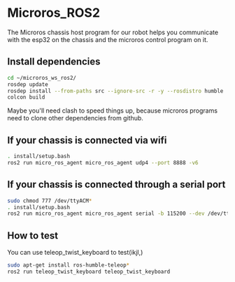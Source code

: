 # Microros_ROS2
The Microros chassis host program for our robot helps you communicate with the esp32 on the chassis and the microros control program on it.

## Install dependencies
```bash
cd ~/microros_ws_ros2/
rosdep update
rosdep install --from-paths src --ignore-src -r -y --rosdistro humble
colcon build
```
Maybe you'll need clash to speed things up, because microros programs need to clone other dependencies from github.

## If your chassis is connected via wifi
```bash
. install/setup.bash
ros2 run micro_ros_agent micro_ros_agent udp4 --port 8888 -v6
```
## If your chassis is connected through a serial port
```bash
sudo chmod 777 /dev/ttyACM*
. install/setup.bash
ros2 run micro_ros_agent micro_ros_agent serial -b 115200 --dev /dev/ttyACM0 -v6
```
## How to test
You can use teleop_twist_keyboard to test(ikjl,)
```bash
sudo apt-get install ros-humble-teleop*
ros2 run teleop_twist_keyboard teleop_twist_keyboard
```
